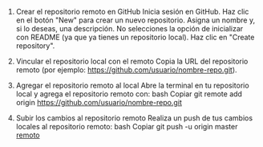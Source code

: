 1. Crear el repositorio remoto en GitHub
Inicia sesión en GitHub.
Haz clic en el botón "New" para crear un nuevo repositorio.
Asigna un nombre y, si lo deseas, una descripción.
No selecciones la opción de inicializar con README (ya que ya tienes un repositorio local).
Haz clic en "Create repository".

2. Vincular el repositorio local con el remoto
Copia la URL del repositorio remoto (por ejemplo: https://github.com/usuario/nombre-repo.git).

3. Agregar el repositorio remoto al local
Abre la terminal en tu repositorio local y agrega el repositorio remoto con:
bash
Copiar
git remote add origin https://github.com/usuario/nombre-repo.git

4. Subir los cambios al repositorio remoto
Realiza un push de tus cambios locales al repositorio remoto:
bash
Copiar
git push -u origin master
[remoto](../images/repositorio.jpg)

